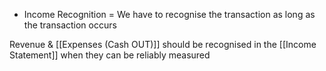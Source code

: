 - Income Recognition = We have to recognise the transaction as long as the transaction occurs

Revenue & [[Expenses (Cash OUT)]] should be recognised in the [[Income Statement]] when they can be reliably measured